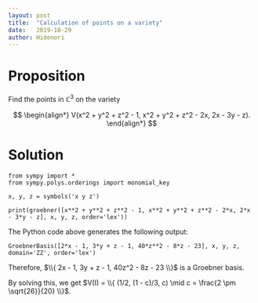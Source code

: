 ```yaml
---
layout: post
title:  "Calculation of points on a variety"
date:   2019-10-29
author: Hidenori
---
```


# Proposition
Find the points in $\mathbb{C}^3$ on the variety

$$
\begin{align*}
  V(x^2 + y^2 + z^2 - 1, x^2 + y^2 + z^2 - 2x, 2x - 3y - z).
\end{align*}
$$

# Solution

    from sympy import *
    from sympy.polys.orderings import monomial_key

    x, y, z = symbols('x y z')

    print(groebner([x**2 + y**2 + z**2 - 1, x**2 + y**2 + z**2 - 2*x, 2*x - 3*y - z], x, y, z, order='lex'))

The Python code above generates the following output:

    GroebnerBasis([2*x - 1, 3*y + z - 1, 40*z**2 - 8*z - 23], x, y, z, domain='ZZ', order='lex')

Therefore, $\\{ 2x - 1, 3y + z - 1, 40z^2 - 8z - 23 \\}$ is a Groebner basis.

By solving this, we get $V(I) = \\{ (1/2, (1 - c)/3, c) \mid c = \frac{2 \pm \sqrt{26}}{20} \\}$.
